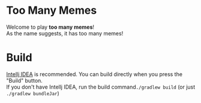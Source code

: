 # Too Many Memes
Welcome to play **too many memes**!\
As the name suggests, it has too many memes!
# Build
[Intellj IDEA](https://www.jetbrains.com.cn/idea/) is recommended. You can build directly when you press the "Build" button.\
If you don't have Intellj IDEA, run the build command`./gradlew build` (or just `./gradlew bundleJar`)
